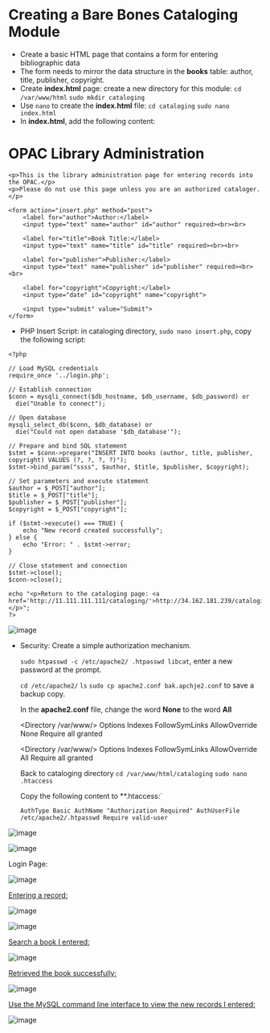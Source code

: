 # Creating a Bare Bones Cataloging Module #

- Create a basic HTML page that contains a form for entering bibliographic data
- The form needs to mirror the data structure in the **books** table: author, title, publisher, copyright.
- Create **index.html** page: create a new directory for this module:
   `cd /var/www/html`
  `sudo mkdir cataloging`
- Use `nano` to create the **index.html** file: `cd cataloging`  `sudo nano index.html`
- In **index.html**, add the following content:
   
<!DOCTYPE html>
<html>
<head>
    <title>Enter Records</title>
</head>
<body>
    <h1>OPAC Library Administration</h1>

    <p>This is the library administration page for entering records into the OPAC.</p>
    <p>Please do not use this page unless you are an authorized cataloger.</p>

    <form action="insert.php" method="post">
        <label for="author">Author:</label>
        <input type="text" name="author" id="author" required><br><br>

        <label for="title">Book Title:</label>
        <input type="text" name="title" id="title" required><br><br>

        <label for="publisher">Publisher:</label>
        <input type="text" name="publisher" id="publisher" required><br><br>

        <label for="copyright">Copyright:</label>
        <input type="date" id="copyright" name="copyright">

        <input type="submit" value="Submit">
    </form>
</body>
</html>


- PHP Insert Script: in cataloging directory, `sudo nano insert.php`, copy the following script:

```
<?php

// Load MySQL credentials
require_once '../login.php';

// Establish connection
$conn = mysqli_connect($db_hostname, $db_username, $db_password) or
  die("Unable to connect");

// Open database
mysqli_select_db($conn, $db_database) or
  die("Could not open database '$db_database'");

// Prepare and bind SQL statement
$stmt = $conn->prepare("INSERT INTO books (author, title, publisher, copyright) VALUES (?, ?, ?, ?)");
$stmt->bind_param("ssss", $author, $title, $publisher, $copyright);

// Set parameters and execute statement
$author = $_POST["author"];
$title = $_POST["title"];
$publisher = $_POST["publisher"];
$copyright = $_POST["copyright"];

if ($stmt->execute() === TRUE) {
    echo "New record created successfully";
} else {
    echo "Error: " . $stmt->error;
}

// Close statement and connection
$stmt->close();
$conn->close();

echo "<p>Return to the cataloging page: <a href='http://11.111.111.111/cataloging/'>http://34.162.181.239/cataloging/</a></p>";
?>
```

![image](https://github.com/angela-ren/syslib2024/assets/58860495/59ce079a-6315-41a3-8c2f-7a03feccd147)

- Security: 
    Create a simple authorization mechanism.
  
    `sudo htpasswd -c /etc/apache2/ .htpasswd libcat`, enter a new password at the prompt.
  
    `cd /etc/apache2/`  `ls` `sudo cp apache2.conf bak.apchje2.conf`  to save a backup copy.
  
    In the **apache2.conf** file, change the word **None** to the word **All**
  
    <Directory /var/www/>
  Options Indexes FollowSymLinks
  AllowOverride None
  Require all granted
   </Directory>


   <Directory /var/www/>
  Options Indexes FollowSymLinks
  AllowOverride All
  Require all granted
   </Directory>

  Back to cataloging directory `cd /var/www/html/cataloging`  `sudo nano .htaccess`
  
  Copy the following content to  **.htaccess:`
  
  `AuthType Basic
AuthName "Authorization Required"
AuthUserFile /etc/apache2/.htpasswd
Require valid-user
`
  
![image](https://github.com/angela-ren/syslib2024/assets/58860495/5ba5976d-9d0f-410a-9056-66aa1c0864a3)

![image](https://github.com/angela-ren/syslib2024/assets/58860495/0dbc22f1-59c0-45a6-bdfd-869d1b46b1c3)

   Login Page:

![image](https://github.com/angela-ren/syslib2024/assets/58860495/7a677b77-381e-4bc0-b8d6-47c2d9493878)

   <ins> Entering a record: </ins>
   
![image](https://github.com/angela-ren/syslib2024/assets/58860495/63d040ab-5914-49dd-8233-28361c81a3f4)



![image](https://github.com/angela-ren/syslib2024/assets/58860495/824b3341-8c67-4773-a910-6484b6dd5056)

   <ins> Search a book I entered: </ins>

![image](https://github.com/angela-ren/syslib2024/assets/58860495/cf527a7b-f346-4e10-93e1-c2ec4537d8ed)

   <ins> Retrieved the book successfully: </ins>

![image](https://github.com/angela-ren/syslib2024/assets/58860495/e9058d41-4a58-481b-a6a9-738fa87e970f)

   <ins> Use the MySQL command line interface to view the new records I entered: </ins>

![image](https://github.com/angela-ren/syslib2024/assets/58860495/bd2624fa-1320-4948-9aa4-0b45a4cf093c)












